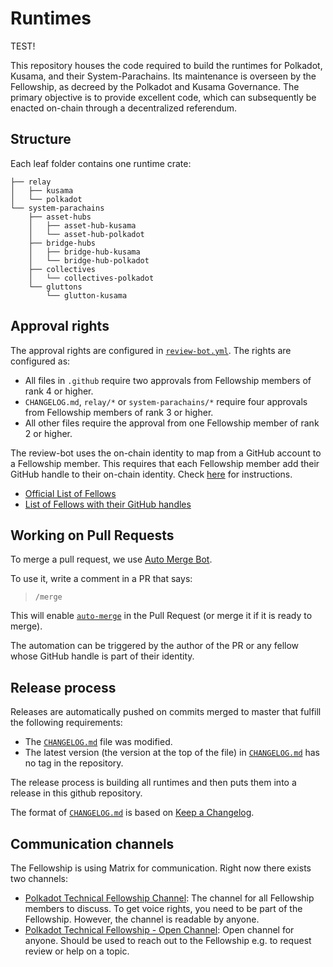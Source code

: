 # Runtimes

TEST!

This repository houses the code required to build the runtimes for Polkadot, Kusama, and their System-Parachains. Its maintenance is overseen by the Fellowship, as decreed by the Polkadot and Kusama Governance. The primary objective is to provide excellent code, which can subsequently be enacted on-chain through a decentralized referendum.

## Structure

Each leaf folder contains one runtime crate:

<!-- Run "tree -I 'target' -d -L 3" and then delete some folders from Polkadot and Kusama. -->

```pre
├── relay
│   ├── kusama
│   └── polkadot
└── system-parachains
    ├── asset-hubs
    │   ├── asset-hub-kusama
    │   └── asset-hub-polkadot
    ├── bridge-hubs
    │   ├── bridge-hub-kusama
    │   └── bridge-hub-polkadot
    ├── collectives
    │   └── collectives-polkadot
    └── gluttons
        └── glutton-kusama
```

## Approval rights

The approval rights are configured in [`review-bot.yml`](.github/review-bot.yml). The rights are configured as:

- All files in `.github` require two approvals from Fellowship members of rank 4 or higher.
- `CHANGELOG.md`, `relay/*` or `system-parachains/*` require four approvals from Fellowship members of rank 3 or higher.
- All other files require the approval from one Fellowship member of rank 2 or higher.

The review-bot uses the on-chain identity to map from a GitHub account to a Fellowship member. This requires that each Fellowship member add their GitHub handle to their on-chain identity. Check [here](docs/on-chain-identity.md) for instructions.

- [Official List of Fellows](https://polkadot-fellows.github.io/dashboard/#/members)
- [List of Fellows with their GitHub handles](https://fellowship.tasty.limo/)

## Working on Pull Requests

To merge a pull request, we use [Auto Merge Bot](https://github.com/paritytech/auto-merge-bot).

To use it, write a comment in a PR that says:

> `/merge`

This will enable [`auto-merge`](https://docs.github.com/en/pull-requests/collaborating-with-pull-requests/incorporating-changes-from-a-pull-request/automatically-merging-a-pull-request) in the Pull Request (or merge it if it is ready to merge).

The automation can be triggered by the author of the PR or any fellow whose GitHub handle is part of their identity.

## Release process

Releases are automatically pushed on commits merged to master that fulfill the following requirements:

- The [`CHANGELOG.md`](CHANGELOG.md) file was modified.
- The latest version (the version at the top of the file) in [`CHANGELOG.md`](CHANGELOG.md) has no tag in the repository.

The release process is building all runtimes and then puts them into a release in this github repository.

The format of [`CHANGELOG.md`](CHANGELOG.md) is based on [Keep a Changelog](https://keepachangelog.com/en/1.0.0/).

## Communication channels

The Fellowship is using Matrix for communication. Right now there exists two channels:

- [Polkadot Technical Fellowship Channel](https://matrix.to/#/#fellowship-members:parity.io): The channel for all Fellowship members to discuss. To get voice rights, you need to be part of the Fellowship. However, the channel is readable by anyone.
- [Polkadot Technical Fellowship - Open Channel](https://matrix.to/#/#fellowship-open-channel:parity.io): Open channel for anyone. Should be used to reach out to the Fellowship e.g. to request review or help on a topic.
